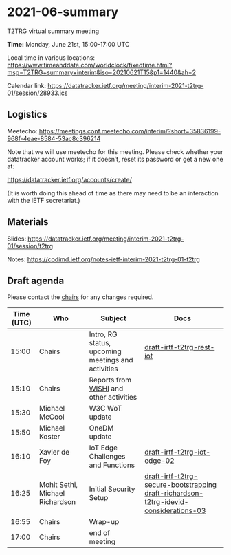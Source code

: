 # 2021-06-summary

T2TRG virtual summary meeting 

**Time:** Monday, June 21st, 15:00-17:00 UTC

Local time in various locations: <https://www.timeanddate.com/worldclock/fixedtime.html?msg=T2TRG+summary+interim&iso=20210621T15&p1=1440&ah=2>

Calendar link: https://datatracker.ietf.org/meeting/interim-2021-t2trg-01/session/28933.ics

## Logistics

Meetecho: <https://meetings.conf.meetecho.com/interim/?short=35836199-968f-4eae-8584-53ac8c396214>

Note that we will use meetecho for this meeting.
Please check whether your datatracker account works; if it doesn’t, reset its password or get a new one at:

https://datatracker.ietf.org/accounts/create/

(It is worth doing this ahead of time as there may need to be an interaction with the IETF secretariat.)


## Materials

Slides: https://datatracker.ietf.org/meeting/interim-2021-t2trg-01/session/t2trg

Notes: <https://codimd.ietf.org/notes-ietf-interim-2021-t2trg-01-t2trg>

## Draft agenda

Please contact the [chairs][] for any changes required.

| Time (UTC) | Who                 | Subject                                            | Docs                                        |
|------------|---------------------|----------------------------------------------------|---------------------------------------------|
|      15:00 | Chairs              | Intro, RG status, upcoming meetings and activities | [draft-irtf-t2trg-rest-iot][restiot]        |
|      15:10 | Chairs              | Reports from [WISHI][] and other activities        |                                             |
|      15:30 | Michael McCool      | W3C WoT update                                     |                                             |
|      15:50 | Michael Koster      | OneDM update                                       |                                             |
|      16:10 | Xavier de Foy       | IoT Edge Challenges and Functions                  | [draft-irtf-t2trg-iot-edge-02][iot-edge]    |
|      16:25 | Mohit Sethi, Michael Richardson | Initial Security Setup                 | [draft-irtf-t2trg-secure-bootstrapping][sec] [draft-richardson-t2trg-idevid-considerations-03][idev] |
|      16:55 | Chairs              | Wrap-up                                            |                                             |
|      17:00 | Chairs              | end of meeting                                     |                                             |



[WISHI]: https://github.com/t2trg/wishi/wiki/Agenda-items
[restiot]: https://tools.ietf.org/html/draft-irtf-t2trg-rest-iot
[chairs]: mailto:t2trg-chairs@irtf.org
[iot-edge]: https://datatracker.ietf.org/doc/html/draft-irtf-t2trg-iot-edge-02
[sec]: https://datatracker.ietf.org/doc/html/draft-irtf-t2trg-secure-bootstrapping-00
[idev]: https://datatracker.ietf.org/doc/html/draft-richardson-t2trg-idevid-considerations-03
